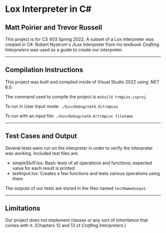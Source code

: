 # Lox Interpreter in C#
## Matt Poirier and Trevor Russell

This project is for CS 403 Spring 2022. A subset of a Lox interpreter was created in C#. Robert Nystrom's JLox interpreter from his textbook *Crafting Interpreters* was used as a guide to create our interpreter.

---
## Compilation Instructions
This project was built and compiled inside of Visual Studio 2022 using .NET 6.0.

The command used to compile the project is `msbuild trmpLox.csproj`.

To run in User Input mode:
`./bin/Debug/net6.0/trmpLox`

To run with an input file:
`./bin/Debug/net6.0/trmpLox filename`

---
## Test Cases and Output
Several tests were run on the interpreter in order to verify the interpreter was working. Included test files are:

- simpleStuff.lox: Basic tests of all operations and functions; expected value for each result is printed
- testInput.lox: Creates a few functions and tests various operations using them

The outputs of our tests are stored in the files named `testNameOutput`.

---
## Limitations
Our project does not implement classes or any sort of inheritance that comes with it. (Chapters 12 and 13 of *Crafting Interpreters*.)